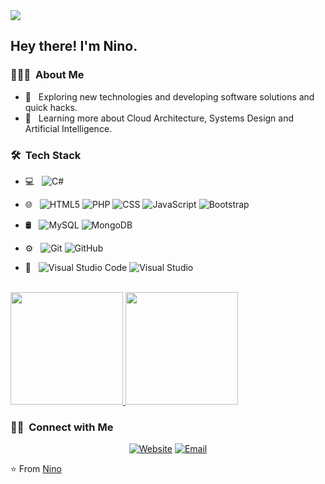 <img src="https://avatars.githubusercontent.com/u/100899721?v=4">

<h2> Hey there! I'm Nino.</h2>


<h3> 👨🏻‍💻 &nbsp;About Me </h3>

- 🤔 &nbsp; Exploring new technologies and developing software solutions and quick hacks.
- 🌱 &nbsp; Learning more about Cloud Architecture, Systems Design and Artificial Intelligence.

<h3> 🛠 &nbsp;Tech Stack</h3>

- 💻 &nbsp;
  ![C#](https://img.shields.io/badge/-CSharp-333333?style=flat&logo=C%2B%2B&logoColor=00599C)

- 🌐 &nbsp;
  ![HTML5](https://img.shields.io/badge/-HTML5-333333?style=flat&logo=HTML5)
  ![PHP](https://img.shields.io/badge/-PHP-333333?style=flat&logo=PHP)
  ![CSS](https://img.shields.io/badge/-CSS-333333?style=flat&logo=CSS3&logoColor=1572B6)
  ![JavaScript](https://img.shields.io/badge/-JavaScript-333333?style=flat&logo=javascript)
  ![Bootstrap](https://img.shields.io/badge/-Bootstrap-333333?style=flat&logo=bootstrap&logoColor=563D7C)
- 🛢 &nbsp;
  ![MySQL](https://img.shields.io/badge/-MySQL-333333?style=flat&logo=mysql)
  ![MongoDB](https://img.shields.io/badge/-MongoDB-333333?style=flat&logo=mongodb)
- ⚙️ &nbsp;
  ![Git](https://img.shields.io/badge/-Git-333333?style=flat&logo=git)
  ![GitHub](https://img.shields.io/badge/-GitHub-333333?style=flat&logo=github)
- 🔧 &nbsp;
  ![Visual Studio Code](https://img.shields.io/badge/-Visual%20Studio%20Code-333333?style=flat&logo=visual-studio-code&logoColor=007ACC)
  ![Visual Studio](https://img.shields.io/badge/-Visual%20Studio-333333?style=flat&logo=visual-studio-code&logoColor=5d2b90)
<br/>

<a href="https://github.com/NinooDev">
  <img height="180em" src="https://github-readme-stats.vercel.app/api?username=NinooDev&theme=buefy&show_icons=true" />
  <img height="180em" src="https://github-readme-stats.vercel.app/api/top-langs/?username=NinooDev&theme=buefy&layout=compact" />
</a>

<br/>

<h3> 🤝🏻 &nbsp;Connect with Me </h3>

<p align="center">
<a href="https://www.ninoodev.com/"><img alt="Website" src="https://img.shields.io/badge/Website-www.ninoodev.com-blue?style=flat-square&logo=google-chrome"></a>
<a href="mailto:nino@ninoodev.com"><img alt="Email" src="https://img.shields.io/badge/Email-nino@ninoodev.com-blue?style=flat-square&logo=gmail"></a>
</p>

⭐️ From [Nino](https://github.com/NinooDev)
